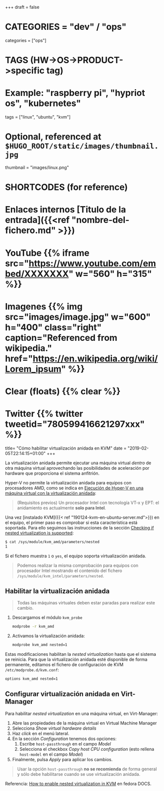 +++
draft = false

# CATEGORIES = "dev" / "ops"
categories = ["ops"]
# TAGS (HW->OS->PRODUCT->specific tag)
# Example: "raspberry pi", "hypriot os", "kubernetes"

tags = ["linux", "ubuntu", "kvm"]

# Optional, referenced at `$HUGO_ROOT/static/images/thumbnail.jpg`
thumbnail = "images/linux.png"

# SHORTCODES (for reference)

# Enlaces internos [Titulo de la entrada]({{<ref "nombre-del-fichero.md" >}})

# YouTube {{% iframe src="https://www.youtube.com/embed/XXXXXXX" w="560" h="315" %}}
# Imagenes {{% img src="images/image.jpg" w="600" h="400" class="right" caption="Referenced from wikipedia." href="https://en.wikipedia.org/wiki/Lorem_ipsum" %}}
# Clear (floats) {{% clear %}}
# Twitter {{% twitter tweetid="780599416621297xxx" %}}

title=  "Cómo habilitar virtualización anidada en KVM"
date = "2019-02-05T22:14:15+01:00"
+++

La virtualización anidada permite ejecutar una máquina virtual _dentro_ de otra máquina virtual aprovechando las posibilidades de aceleración por hardware que proporciona el sistema anfitrión.

<!--more-->

Hyper-V no permite la virtualización anidada para equipos con procesadores AMD, como se indica en [Ejecución de Hyper-V en una máquina virtual con la virtualización anidada](https://docs.microsoft.com/es-es/virtualization/hyper-v-on-windows/user-guide/nested-virtualization):

> (Requisitos previos) Un procesador Intel con tecnología VT-x y EPT: el anidamiento es actualmente **solo para Intel**.

Una vez [instalado KVM]({{< ref "190124-kvm-en-ubuntu-server.md">}}) en el equipo, el primer paso es comprobar si esta característica está soportada. Para ello seguimos las instrucciones de la sección [Checking if nested virtualization is supported](https://docs.fedoraproject.org/en-US/quick-docs/using-nested-virtualization-in-kvm/):

```bash
$ cat /sys/module/kvm_amd/parameters/nested
1
```

Si el fichero muestra `1` o `yes`, el equipo soporta virtualización anidada.

> Podemos realizar la misma comprobación para equipos con procesador Intel mostrando el contenido del fichero `/sys/module/kvm_intel/parameters/nested`.

## Habilitar la virtualización anidada

> Todas las máquinas virtuales deben estar paradas para realizar este cambio.

1. Descargamos el módulo `kvm_probe`
   ```bash
   modprobe -r kvm_amd
   ```

1. Activamos la virtualización anidada:
   ```bash
   modprobe kvm_amd nested=1
   ```

Estas modificaciones habilitan la _nested virtualization_ hasta que el sistema se reinicia. Para que la virtualización anidada esté disponible de forma permanente, editamos el fichero de configuración de KVM `/etc/modprobe.d/kvm.conf`:

```bash
options kvm_amd nested=1
```

## Configurar virtualización anidada en Virt-Manager

Para habilitar _nested virtualization_ en una máquina virtual, en Virt-Manager:

1. Abre las propiedades de la máquina virtual en Virtual Machine Manager
1. Selecciona _Show virtual hardware details_
1. Haz _click_ en el menú lateral.
1. En la sección _Configuration_ tenemos dos opciones:
   1. Escribe `host-passthrough` en el campo _Model_
   1. Selecciona el checkbox _Copy host CPU configuration_ (esto rellena `host-model` en el campo _Model_)
1. Finalmente, pulsa _Apply_ para aplicar los cambios.

> Usar la opción `host-passthrough` **no se recomienda** de forma general y sólo debe habilitarse cuando se use virtualización anidada.

Referencia: [How to enable nested virtualization in KVM](https://docs.fedoraproject.org/en-US/quick-docs/using-nested-virtualization-in-kvm/) en fedora DOCS.
